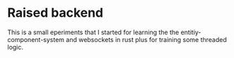 # Raised backend

This is a small eperiments that I started for learning the the entitiy-component-system and websockets in rust plus for training some threaded logic.
